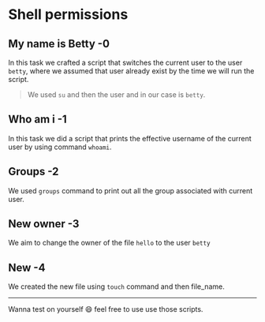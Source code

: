 # Shell permissions

## My name is Betty -0
In this task we crafted a script that switches the current user to the user `betty`, where we assumed that user already exist by the time we will run the script.
> We used `su` and then the user and in our case is `betty`.

## Who am i -1
In this task we did a script that prints the effective username of the current user by using command `whoami`.

## Groups -2
We used `groups` command to print out all the group associated with current user.

## New owner -3
We aim to change the owner of the file `hello` to the user `betty`
## New -4
We created the new file using `touch` command and then file_name.

---
Wanna test on yourself :smile: feel free to use use those scripts.
